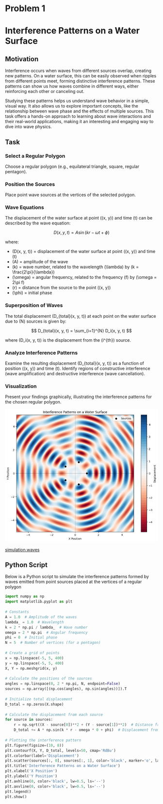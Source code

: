 # Problem 1
# Interference Patterns on a Water Surface

## Motivation

Interference occurs when waves from different sources overlap, creating new patterns. On a water surface, this can be easily observed when ripples from different points meet, forming distinctive interference patterns. These patterns can show us how waves combine in different ways, either reinforcing each other or canceling out.

Studying these patterns helps us understand wave behavior in a simple, visual way. It also allows us to explore important concepts, like the relationship between wave phase and the effects of multiple sources. This task offers a hands-on approach to learning about wave interactions and their real-world applications, making it an interesting and engaging way to dive into wave physics.

## Task

### Select a Regular Polygon

Choose a regular polygon (e.g., equilateral triangle, square, regular pentagon).

### Position the Sources

Place point wave sources at the vertices of the selected polygon.

### Wave Equations

The displacement of the water surface at point \((x, y)\) and time \(t\) can be described by the wave equation:

$$
D(x, y, t) = A \sin(k r - \omega t + \phi)
$$

where:
- \(D(x, y, t)\) = displacement of the water surface at point \((x, y)\) and time \(t\)
- \(A\) = amplitude of the wave
- \(k\) = wave number, related to the wavelength \(\lambda\) by \(k = \frac{2\pi}{\lambda}\)
- \(\omega\) = angular frequency, related to the frequency \(f\) by \(\omega = 2\pi f\)
- \(r\) = distance from the source to the point \((x, y)\)
- \(\phi\) = initial phase

### Superposition of Waves

The total displacement \(D_{total}(x, y, t)\) at each point on the water surface due to \(N\) sources is given by:

$$
D_{total}(x, y, t) = \sum_{i=1}^{N} D_i(x, y, t)
$$

where \(D_i(x, y, t)\) is the displacement from the \(i^{th}\) source.

### Analyze Interference Patterns

Examine the resulting displacement \(D_{total}(x, y, t)\) as a function of position \((x, y)\) and time \(t\). Identify regions of constructive interference (wave amplification) and destructive interference (wave cancellation).

### Visualization

Present your findings graphically, illustrating the interference patterns for the chosen regular polygon.


![alt text](image-1.png)

[simulation.waves](simulation.html)

## Python Script

Below is a Python script to simulate the interference patterns formed by waves emitted from point sources placed at the vertices of a regular polygon


```python
import numpy as np
import matplotlib.pyplot as plt

# Constants
A = 1.0  # Amplitude of the waves
lambda_ = 1.0  # Wavelength
k = 2 * np.pi / lambda_  # Wave number
omega = 2 * np.pi  # Angular frequency
phi = 0  # Initial phase
N = 5  # Number of vertices (for a pentagon)

# Create a grid of points
x = np.linspace(-5, 5, 400)
y = np.linspace(-5, 5, 400)
X, Y = np.meshgrid(x, y)

# Calculate the positions of the sources
angles = np.linspace(0, 2 * np.pi, N, endpoint=False)
sources = np.array([(np.cos(angles), np.sin(angles))]).T

# Initialize total displacement
D_total = np.zeros(X.shape)

# Calculate the displacement from each source
for source in sources:
    r = np.sqrt((X - source[0])**2 + (Y - source[1])**2)  # Distance from source
    D_total += A * np.sin(k * r - omega * 0 + phi)  # Displacement from this source

# Plotting the interference pattern
plt.figure(figsize=(10, 8))
plt.contourf(X, Y, D_total, levels=50, cmap='RdBu')
plt.colorbar(label='Displacement')
plt.scatter(sources[:, 0], sources[:, 1], color='black', marker='o', label='Sources')
plt.title('Interference Patterns on a Water Surface')
plt.xlabel('X Position')
plt.ylabel('Y Position')
plt.axhline(0, color='black', lw=0.5, ls='--')
plt.axvline(0, color='black', lw=0.5, ls='--')
plt.legend()
plt.show()